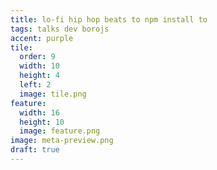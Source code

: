 ```yaml
---
title: lo-fi hip hop beats to npm install to
tags: talks dev borojs
accent: purple
tile:
  order: 9
  width: 10
  height: 4
  left: 2
  image: tile.png
feature:
  width: 16
  height: 10
  image: feature.png
image: meta-preview.png
draft: true
---
```

